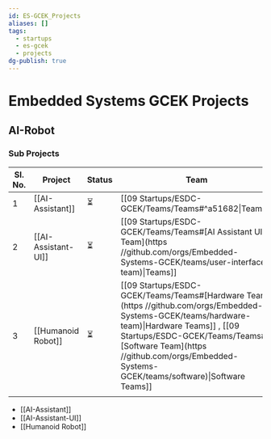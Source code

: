 ```yaml
---
id: ES-GCEK_Projects
aliases: []
tags:
  - startups
  - es-gcek
  - projects
dg-publish: true
---
```

# Embedded Systems GCEK Projects


## AI-Robot

### Sub Projects

| **Sl. No.** | **Project**         | **Status** | Team                                                                                                                                                                                                                                                                           | Designers | Developers |
| ----------- | ------------------- | ---------- | ------------------------------------------------------------------------------------------------------------------------------------------------------------------------------------------------------------------------------------------------------------------------------ | --------- | ---------- |
| 1           | [[AI-Assistant]]    | ⏳          | [[09 Startups/ESDC-GCEK/Teams/Teams#^a51682\|Teams]]                                                                                                                                                                                                                           |           |            |
| 2           | [[AI-Assistant-UI]] | ⏳          | [[09 Startups/ESDC-GCEK/Teams/Teams#[AI Assistant UI Team](https //github.com/orgs/Embedded-Systems-GCEK/teams/user-interface-team)\|Teams]]                                                                                                                                   |           |            |
| 3           | [[Humanoid Robot]]  | ⏳          | [[09 Startups/ESDC-GCEK/Teams/Teams#[Hardware Team](https //github.com/orgs/Embedded-Systems-GCEK/teams/hardware-team)\|Hardware Teams]] , [[09 Startups/ESDC-GCEK/Teams/Teams#[Software Team](https //github.com/orgs/Embedded-Systems-GCEK/teams/software)\|Software Teams]] |           |            |
|             |                     |            |                                                                                                                                                                                                                                                                                |           |            |



- [[AI-Assistant]]
- [[AI-Assistant-UI]]
- [[Humanoid Robot]]